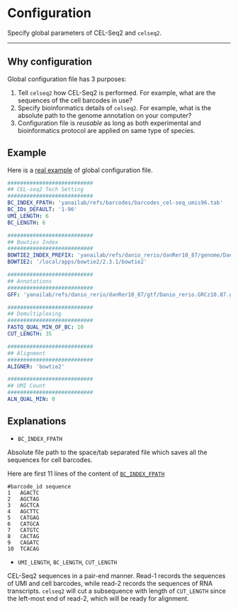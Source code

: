 # Configuration

Specify global parameters of CEL-Seq2 and `celseq2`.

---

## Why configuration

Global configuration file has 3 purposes:

1. Tell `celseq2` how CEL-Seq2 is performed. For example, what are the sequences
   of the cell barcodes in use?
2. Specify bioinformatics details of `celseq2`. For example, what is the
   absolute path to the genome annotation on your computer?
3. Configuration file is *reusable* as long as both experimental and
   bioinformatics protocol are applied on same type of species.


## Example
Here is a [real
example](https://github.com/Puriney/celseq2/blob/master/example/config.yaml) of
global configuration file.

```yaml
###########################
## CEL-seq2 Tech Setting
###########################
BC_INDEX_FPATH: 'yanailab/refs/barcodes/barcodes_cel-seq_umis96.tab'
BC_IDs_DEFAULT: '1-96'
UMI_LENGTH: 6
BC_LENGTH: 6

###########################
## Bowties Index
###########################
BOWTIE2_INDEX_PREFIX: 'yanailab/refs/danio_rerio/danRer10_87/genome/Danio_rerio.GRCz10.dna.toplevel'
BOWTIE2: '/local/apps/bowtie2/2.3.1/bowtie2'

###########################
## Annotations
###########################
GFF: 'yanailab/refs/danio_rerio/danRer10_87/gtf/Danio_rerio.GRCz10.87.gtf.gz'

###########################
## Demultiplexing
###########################
FASTQ_QUAL_MIN_OF_BC: 10
CUT_LENGTH: 35

###########################
## Alignment
###########################
ALIGNER: 'bowtie2'

###########################
## UMI Count
###########################
ALN_QUAL_MIN: 0
```

## Explanations

- `BC_INDEX_FPATH`

Absolute file path to the space/tab separated file which saves all the sequences
for cell barcodes.

Here are first 11 lines of the content of
[`BC_INDEX_FPATH`](https://github.com/Puriney/celseq2/blob/master/example/barcodes_cel-seq_umis96.tab)

``` text
#barcode_id sequence
1   AGACTC
2   AGCTAG
3   AGCTCA
4   AGCTTC
5   CATGAG
6   CATGCA
7   CATGTC
8   CACTAG
9   CAGATC
10  TCACAG
```

- `UMI_LENGTH`, `BC_LENGTH`, `CUT_LENGTH`

CEL-Seq2 sequences in a pair-end manner. Read-1 records the sequences of UMI and
cell barcodes, while read-2 records the sequences of RNA transcripts. `celseq2`
will cut a subsequence with length of `CUT_LENGTH` since the left-most end of
read-2, which will be ready for alignment.
